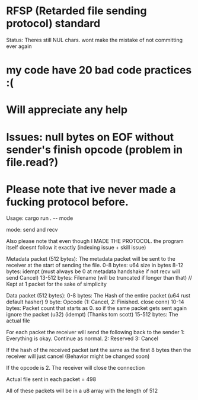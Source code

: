 # RFSP (Retarded file sending protocol) standard

Status: Theres still NUL chars. wont make the mistake of not committing ever again

# my code have 20 bad code practices :(

# Will appreciate any help

# Issues: null bytes on EOF without sender's finish opcode (problem in file.read?)

# Please note that ive never made a fucking protocol before.

Usage: cargo run . -- mode

mode: send and recv

Also please note that even though I MADE THE PROTOCOL. the program itself doesnt follow it exactly (indexing issue + skill issue)

Metadata packet (512 bytes):
The metadata packet will be sent to the receiver at the start of sending the file.
0-8 bytes: u64 size in bytes
8-12 bytes: idempt (must always be 0 at metadata handshake if not recv will send Cancel)
13-512 bytes: Filename (will be truncated if longer than that) // Kept at 1 packet for the sake of simplicity


Data packet (512 bytes):
0-8 bytes: The Hash of the entire packet (u64 rust default hasher) 
9 byte: Opcode (1: Cancel, 2: Finished. close conn)
10-14 bytes: Packet count that starts as 0. so if the same packet gets sent again ignore the packet (u32) (idempt) (Thanks tom scott)
15-512 bytes: The actual file

For each packet the receiver will send the following back to the sender
1: Everything is okay. Continue as normal. 2: Reserved 3: Cancel

If the hash of the received packet isnt the same as the first 8 bytes then the receiver will just cancel (Behavior might be changed soon)

If the opcode is 2. The receiver will close the connection


Actual file sent in each packet = 498

All of these packets will be in a u8 array with the length of 512
